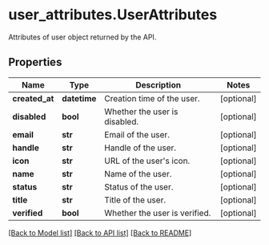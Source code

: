 # user_attributes.UserAttributes

Attributes of user object returned by the API.
## Properties
Name | Type | Description | Notes
------------ | ------------- | ------------- | -------------
**created_at** | **datetime** | Creation time of the user. | [optional] 
**disabled** | **bool** | Whether the user is disabled. | [optional] 
**email** | **str** | Email of the user. | [optional] 
**handle** | **str** | Handle of the user. | [optional] 
**icon** | **str** | URL of the user&#39;s icon. | [optional] 
**name** | **str** | Name of the user. | [optional] 
**status** | **str** | Status of the user. | [optional] 
**title** | **str** | Title of the user. | [optional] 
**verified** | **bool** | Whether the user is verified. | [optional] 

[[Back to Model list]](../README.md#documentation-for-models) [[Back to API list]](../README.md#documentation-for-api-endpoints) [[Back to README]](../README.md)


